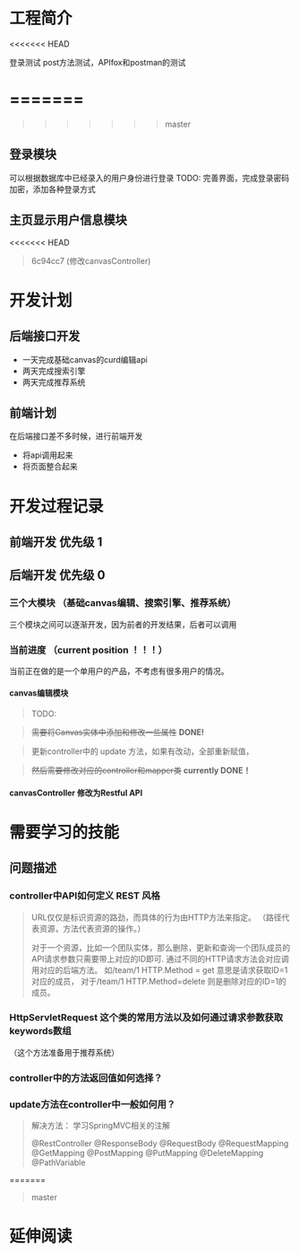 # 工程简介
<<<<<<< HEAD

登录测试
post方法测试，APIfox和postman的测试

=======
=======
>>>>>>> master
## 登录模块
可以根据数据库中已经录入的用户身份进行登录
TODO: 完善界面，完成登录密码加密，添加各种登录方式
## 主页显示用户信息模块
<<<<<<< HEAD
> 6c94cc7 (修改canvasController)

# 开发计划
## 后端接口开发
* 一天完成基础canvas的curd编辑api
* 两天完成搜索引擎
* 两天完成推荐系统
## 前端计划
在后端接口差不多时候，进行前端开发
* 将api调用起来
* 将页面整合起来
# 开发过程记录
## 前端开发 优先级 1

## 后端开发 优先级 0
### 三个大模块 （基础canvas编辑、搜索引擎、推荐系统）
三个模块之间可以逐渐开发，因为前者的开发结果，后者可以调用
### 当前进度 （current position ！！！）
当前正在做的是一个单用户的产品，不考虑有很多用户的情况。
#### canvas编辑模块
> TODO: 

> ~~需要将Canvas实体中添加和修改一些属性~~  **DONE!**

> 更新controller中的 update 方法，如果有改动，全部重新赋值，

> ~~然后需要修改对应的controller和mapper类~~  **currently DONE！**

#### canvasController 修改为Restful API
# 需要学习的技能

## 问题描述
### controller中API如何定义 REST 风格
> URL仅仅是标识资源的路劲，而具体的行为由HTTP方法来指定。
> （路径代表资源，方法代表资源的操作。）
> 
> 对于一个资源，比如一个团队实体，那么删除，更新和查询一个团队成员的API请求参数只需要带上对应的ID即可.
> 通过不同的HTTP请求方法会对应调用对应的后端方法。 
> 如/team/1 HTTP.Method = get  意思是请求获取ID=1对应的成员， 对于/team/1 HTTP.Method=delete 则是删除对应的ID=1的成员。
### HttpServletRequest 这个类的常用方法以及如何通过请求参数获取keywords数组
（这个方法准备用于推荐系统）
### controller中的方法返回值如何选择？
### update方法在controller中一般如何用？
> 解决方法：
> 学习SpringMVC相关的注解
> 
>@RestController
@ResponseBody
@RequestBody
@RequestMapping
@GetMapping
@PostMapping
@PutMapping
@DeleteMapping
@PathVariable




=======
> master

# 延伸阅读

